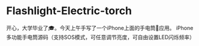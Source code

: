 # Flashlight-Electric-torch
开心，大学毕业了🎓。今天上午手写了一个iPhone上面的手电筒🔦应用。
iPhone多功能手电筒源码（支持SOS模式，可任意调节亮度，可自由设置LED闪烁频率）
